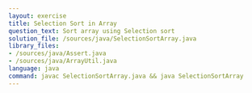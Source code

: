 ```yaml
---
layout: exercise
title: Selection Sort in Array
question_text: Sort array using Selection sort
solution_file: /sources/java/SelectionSortArray.java
library_files:
- /sources/java/Assert.java
- /sources/java/ArrayUtil.java
language: java
command: javac SelectionSortArray.java && java SelectionSortArray
---
```

